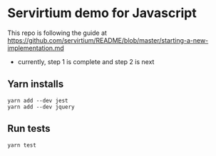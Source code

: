 # Servirtium demo for Javascript

This repo is following the guide at https://github.com/servirtium/README/blob/master/starting-a-new-implementation.md 

- currently, step 1 is complete and step 2 is next

## Yarn installs

```
yarn add --dev jest
yarn add --dev jquery
```

## Run tests

```
yarn test
```

